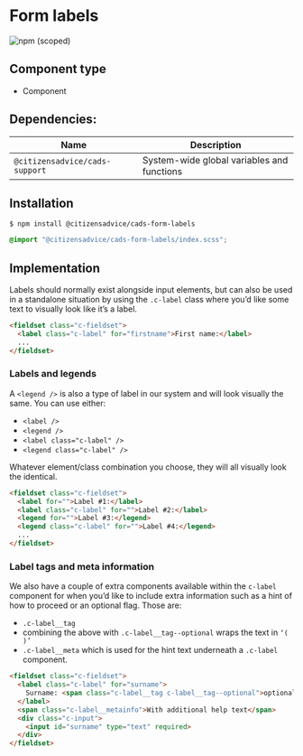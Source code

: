 # Form labels

![npm (scoped)](https://img.shields.io/npm/v/@citizensadvice/cads-form-labels.svg)


## Component type

- Component

## Dependencies:

| Name                           | Description                                |
| ------------------------------ | ------------------------------------------ |
| `@citizensadvice/cads-support` | System-wide global variables and functions |

## Installation

```
$ npm install @citizensadvice/cads-form-labels
```

```scss
@import "@citizensadvice/cads-form-labels/index.scss";
```

## Implementation

Labels should normally exist alongside input elements, but can also be used in a standalone situation by using the `.c-label` class where you’d like some text to visually look like it’s a label.

<!-- prettier-ignore-start -->
```html
<fieldset class="c-fieldset">
  <label class="c-label" for="firstname">First name:</label>
  ...
</fieldset>
```
<!-- prettier-ignore-end -->

### Labels and legends

A `<legend />` is also a type of label in our system and will look visually the same. You can use either:

- `<label />`
- `<legend />`
- `<label class="c-label" />`
- `<legend class="c-label" />`

Whatever element/class combination you choose, they will all visually look the identical.

<!-- prettier-ignore-start -->
```html
<fieldset class="c-fieldset">
  <label for="">Label #1:</label>
  <label class="c-label" for="">Label #2:</label>
  <legend for="">Label #3:</legend>
  <legend class="c-label" for="">Label #4:</legend>
  ...
</fieldset>
```
<!-- prettier-ignore-end -->

### Label tags and meta information

We also have a couple of extra components available within the `c-label` component for when you’d like to include extra information such as a hint of how to proceed or an optional flag. Those are:

- `.c-label__tag`
- combining the above with `.c-label__tag--optional` wraps the text in `‘( )’`
- `.c-label__meta` which is used for the hint text underneath a `.c-label` component.

<!-- prettier-ignore-start -->
```html
<fieldset class="c-fieldset">
  <label class="c-label" for="surname">
    Surname: <span class="c-label__tag c-label__tag--optional">optional</span>
  </label>
  <span class="c-label__metainfo">With additional help text</span>
  <div class="c-input">
    <input id="surname" type="text" required>
  </div>
</fieldset>
```
<!-- prettier-ignore-end -->

